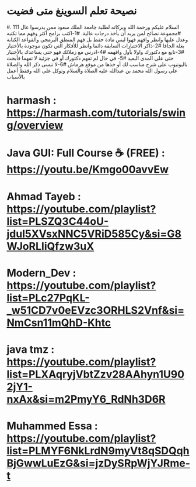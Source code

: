 # نصيحة تعلم السوينغ متى فضيت
#السلام عليكم ورحمة الله وبركاته لطلبة جامعة الملك سعود ممن يدرسوا عال 111 .
#مجموعة نصائح لمن يريد أن يأخذ درجات عالية.
#1-اكتب برامج أكثر وفهم مما تكتبه وعدل عليها وانظر وافهم فهوا ليس مادة حفظ بل فهم المنطق البرمجي والقواعد الكتابة بغلة الجافا
#2-ذاكر الاختبارات السابقة دائما وانظر للأفكار التي تكون موجودة بالأختبار
#3-تابع مع دكتورك واولا بأول وافهمه
#4-ادرس مع زملائك فهو حتى يساعدك بالأختبار حتى على المدى البعيد
#5- في حال لم تفهم دكتورك أو في جزئية لا تفهما فأبحث باليوتيوب على شرح مناسب لك أو خذها من موقع هرماش
#6-لا تنسى ذكر الله والصلاة على رسول الله محمد بن عبدالله عليه الصلاة والسلام وتوكل على الله وفقط أعمل بالأسباب 

# harmash : https://harmash.com/tutorials/swing/overview
# Java GUI: Full Course ☕ (FREE) : https://youtu.be/Kmgo00avvEw
# Ahmad Tayeb : https://youtube.com/playlist?list=PLSZQ3C44oU-jdul5XVsxNNC5VRiD585Cy&si=G8WJoRLIiQfzw3uX
# Modern_Dev : https://youtube.com/playlist?list=PLc27PqKL-_w51CD7v0eEVzc3ORHLS2Vnf&si=NmCsn11mQhD-Khtc
# java tmz : https://youtube.com/playlist?list=PLXAqryjVbtZzv28AAhyn1U902jY1-nxAx&si=m2PmyY6_RdNh3D6R
# Muhammed Essa : https://youtube.com/playlist?list=PLMYF6NkLrdN9myVt8qSDQqhBjGwwLuEzG&si=jzDySRpWjYJRme-t
